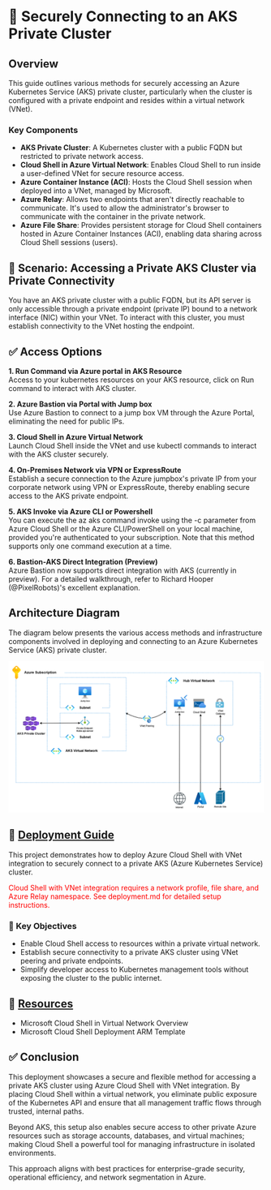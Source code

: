 # 🔐 Securely Connecting to an AKS Private Cluster
## Overview
This guide outlines various methods for securely accessing an Azure Kubernetes Service (AKS) private cluster, particularly when the cluster is configured with a private endpoint and resides within a virtual network (VNet).

### Key Components
- **AKS Private Cluster**: A Kubernetes cluster with a public FQDN but restricted to private network access.
- **Cloud Shell in Azure Virtual Network**: Enables Cloud Shell to run inside a user-defined VNet for secure resource access.
- **Azure Container Instance (ACI)**: Hosts the Cloud Shell session when deployed into a VNet, managed by Microsoft.
- **Azure Relay**: Allows two endpoints that aren't directly reachable to communicate. It's used to allow the administrator's browser to communicate with the container in the private network.
- **Azure File Share**: Provides persistent storage for Cloud Shell containers hosted in Azure Container Instances (ACI), enabling data sharing across Cloud Shell sessions (users).

## 📘  Scenario: Accessing a Private AKS Cluster via Private Connectivity

You have an AKS private cluster with a public FQDN, but its API server is only accessible through a private endpoint (private IP) bound to a network interface (NIC) within your VNet. To interact with this cluster, you must establish connectivity to the VNet hosting the endpoint.

## ✅ Access Options

**1. Run Command via Azure portal in AKS Resource**     
Access to your kubernetes resources on your AKS resource, click on Run command to interact with AKS cluster.
   
**2. Azure Bastion via Portal with Jump box**    
Use Azure Bastion to connect to a jump box VM through the Azure Portal, eliminating the need for public IPs.
   
**3. Cloud Shell in Azure Virtual Network**    
Launch Cloud Shell inside the VNet and use kubectl commands to interact with the AKS cluster securely.
   
**4. On-Premises Network via VPN or ExpressRoute**     
Establish a secure connection to the Azure jumpbox's private IP from your corporate network using VPN or ExpressRoute, thereby enabling secure access to the AKS private endpoint.
   
**5. AKS Invoke via Azure CLI or Powershell**     
You can execute the az aks command invoke using the -c parameter from Azure Cloud Shell or the Azure CLI/PowerShell on your local machine, provided you're authenticated to your subscription. Note that this method supports only one command execution at a time.

**6. Bastion-AKS Direct Integration (Preview)**     
Azure Bastion now supports direct integration with AKS (currently in preview). For a detailed walkthrough, refer to Richard Hooper (@PixelRobots)'s excellent explanation.

## Architecture Diagram

The diagram below presents the various access methods and infrastructure components involved in deploying and connecting to an Azure Kubernetes Service (AKS) private cluster.

![Architecture Diagram](images/Connecting%20to%20an%20AKS%20Private%20Cluster.png)


## 🚧 [Deployment Guide](Deployment.md)

This project demonstrates how to deploy Azure Cloud Shell with VNet integration to securely connect to a private AKS (Azure Kubernetes Service) cluster.

<span style="color:red">Cloud Shell with VNet integration requires a network profile, file share, and Azure Relay namespace. See deployment.md for detailed setup instructions.</span>


### 🔧 Key Objectives
- Enable Cloud Shell access to resources within a private virtual network.
- Establish secure connectivity to a private AKS cluster using VNet peering and private endpoints.
- Simplify developer access to Kubernetes management tools without exposing the cluster to the public internet.

## 🧰 [Resources](Resources.md)

- Microsoft Cloud Shell in Virtual Network Overview 
- Microsoft Cloud Shell Deployment ARM Template

  
## ✅ Conclusion 

This deployment showcases a secure and flexible method for accessing a private AKS cluster using Azure Cloud Shell with VNet integration. By placing Cloud Shell within a virtual network, you eliminate public exposure of the Kubernetes API and ensure that all management traffic flows through trusted, internal paths.

Beyond AKS, this setup also enables secure access to other private Azure resources such as storage accounts, databases, and virtual machines; making Cloud Shell a powerful tool for managing infrastructure in isolated environments.

This approach aligns with best practices for enterprise-grade security, operational efficiency, and network segmentation in Azure.
